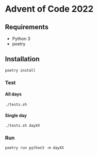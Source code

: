 # Advent of Code 2022

## Requirements
* Python 3
* poetry

## Installation
`poetry install`

### Test
#### All days
`./tests.sh`

#### Single day
`./tests.sh dayXX`

### Run
`poetry run python3 -m dayXX`
